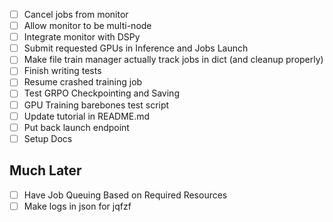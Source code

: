 - [ ] Cancel jobs from monitor
- [ ] Allow monitor to be multi-node
- [ ] Integrate monitor with DSPy
- [ ] Submit requested GPUs in Inference and Jobs Launch
- [ ] Make file train manager actually track jobs in dict (and cleanup properly)
- [ ] Finish writing tests
- [ ] Resume crashed training job
- [ ] Test GRPO Checkpointing and Saving
- [ ] GPU Training barebones test script
- [ ] Update tutorial in README.md
- [ ] Put back launch endpoint
- [ ] Setup Docs

## Much Later
- [ ] Have Job Queuing Based on Required Resources
- [ ] Make logs in json for jqfzf
